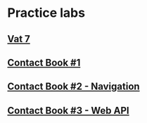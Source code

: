 
# Practice labs

## [Vat 7](/1-vat7/README.md)

## [Contact Book #1](https://github.com/teerasej/react-native-walkthrough/blob/master/practice/2-list/README.md)

## [Contact Book #2 - Navigation](/3-master-detail/README.md)

## [Contact Book #3 - Web API](/4-web-api/README.md)

